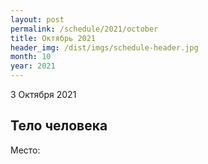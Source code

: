 ```yaml
---
layout: post
permalink: /schedule/2021/october
title: Октябрь 2021
header_img: /dist/imgs/schedule-header.jpg
month: 10
year: 2021
---
```


<div class="container mx-auto px-6 grid grid-cols-1 lg:grid-cols-2 gap-12 pt-12 pb-24">
    <div>
        <div class="bg-gray-200 p-8">
            <div class="text-xs text-gray-600 uppercase font-semibold">3 Октября 2021</div>
            <h2 class="mt-3 text-3xl mb-6 font-display text-black leading-tight max-w-sm">
                Тело человека
            </h2>
            <p class="mt-4 max-w-md">
                Место: 
            </p>
        </div>
    </div>
</div>